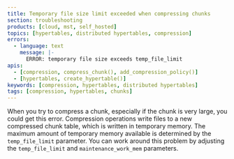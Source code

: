 ```yaml
---
title: Temporary file size limit exceeded when compressing chunks
section: troubleshooting
products: [cloud, mst, self_hosted]
topics: [hypertables, distributed hypertables, compression]
errors:
  - language: text
    message: |-
      ERROR: temporary file size exceeds temp_file_limit
apis:
  - [compression, compress_chunk(), add_compression_policy()]
  - [hypertables, create_hypertable()]
keywords: [compression, hypertables, distributed hypertables]
tags: [compression, hypertables, chunks]
---
```


<!---
* Use this format for writing troubleshooting sections:
 - Cause: What causes the problem?
 - Consequence: What does the user see when they hit this problem?
 - Fix/Workaround: What can the user do to fix or work around the problem? Provide a "Resolving" Procedure if required.
 - Result: When the user applies the fix, what is the result when the same action is applied?
* Copy this comment at the top of every troubleshooting page
-->

When you try to compress a chunk, especially if the chunk is very large, you
could get this error. Compression operations write files to a new compressed
chunk table, which is written in temporary memory. The maximum amount of
temporary memory available is determined by the `temp_file_limit` parameter. You
can work around this problem by adjusting the `temp_file_limit` and
`maintenance_work_mem` parameters.
